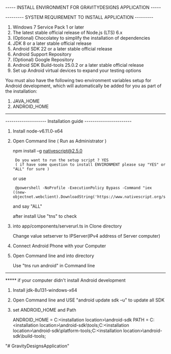 
----- INSTALL ENVIRONMENT FOR GRAVITYDESIGNS APPLICATION -----

--------- SYSTEM REQUIREMENT TO INSTALL APPLICATION  ---------

1. Windows 7 Service Pack 1 or later
2. The latest stable official release of Node.js (LTS) 6.x
3. (Optional) Chocolatey to simplify the installation of dependencies
4. JDK 8 or a later stable official release
5. Android SDK 22 or a later stable official release
6. Android Support Repository
7. (Optional) Google Repository
8. Android SDK Build-tools 25.0.2 or a later stable official release
9. Set up Android virtual devices to expand your testing options

You must also have the following two environment variables setup for Android development, which will automatically be added for you as part of the installation:
1. JAVA_HOME
2. ANDROID_HOME

---------------------------------------------------------------

-------------------- Installation guide -----------------------

1. Install node-v6.11.0-x64
2. Open Command line ( Run as Administrator )
	
	npm install –g nativescript@2.5.0

		Do you want to run the setup script ? YES
		( if have some question to install ENVIRONMENT please say "YES" or "ALL" for sure )

	or use

		@powershell -NoProfile -ExecutionPolicy Bypass -Command "iex ((new-objectnet.webclient).DownloadString('https://www.nativescript.org/setup/win'))"

	and say "ALL"

	after install Use "tns" to check

3. into app/components/serverurl.ts in Clone directory

	Change value setserver to IPServer(IPv4 address of Server computer)

4. Connect Android Phone with your Computer

5. Open Command line and into directory

	Use "tns run android" in Command line

-----------------------------------------------------------------

***** if your computer didn't install Android development

1. Install jdk-8u131-windows-x64
2. Open Command line and USE "android update sdk –u" to update all SDK
3. set ANDROID_HOME and Path

	ANDROID_HOME = C:\<installation location>\android-sdk
	PATH = C:\<installation location>\android-sdk\tools;C:\<installation location>\android-sdk\platform-tools;C:\<installation location>\android-sdk\build-tools;

"# GravityDesignsApplication" 
